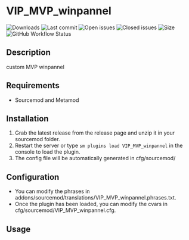 # VIP_MVP_winpannel


![Downloads](https://img.shields.io/github/downloads//VIP_MVP_winpannel/total?style=flat-square) ![Last commit](https://img.shields.io/github/last-commit//VIP_MVP_winpannel?style=flat-square) ![Open issues](https://img.shields.io/github/issues//VIP_MVP_winpannel?style=flat-square) ![Closed issues](https://img.shields.io/github/issues-closed//VIP_MVP_winpannel?style=flat-square) ![Size](https://img.shields.io/github/repo-size//VIP_MVP_winpannel?style=flat-square) ![GitHub Workflow Status](https://img.shields.io/github/workflow/status//VIP_MVP_winpannel/Compile%20with%20SourceMod?style=flat-square)

## Description ##
custom MVP winpannel

## Requirements ##
- Sourcemod and Metamod


## Installation ##
1. Grab the latest release from the release page and unzip it in your sourcemod folder.
2. Restart the server or type `sm plugins load VIP_MVP_winpannel` in the console to load the plugin.
3. The config file will be automatically generated in cfg/sourcemod/

## Configuration ##
- You can modify the phrases in addons/sourcemod/translations/VIP_MVP_winpannel.phrases.txt.
- Once the plugin has been loaded, you can modify the cvars in cfg/sourcemod/VIP_MVP_winpannel.cfg.


## Usage ##